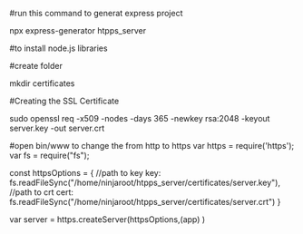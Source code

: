 




#run this command to generat express project

npx express-generator htpps_server

#to install  node.js libraries

#create folder

mkdir certificates


#Creating the SSL Certificate

sudo openssl req -x509 -nodes -days 365 -newkey rsa:2048 -keyout server.key -out server.crt

#open bin/www to change the from http to https 
var https = require('https');
var fs = require("fs");


const httpsOptions = {
  //path to key
  key: fs.readFileSync("/home/ninjaroot/htpps_server/certificates/server.key"),
  //path to crt
  cert: fs.readFileSync("/home/ninjaroot/htpps_server/certificates/server.crt")
}


 var server = https.createServer(httpsOptions,(app) )

